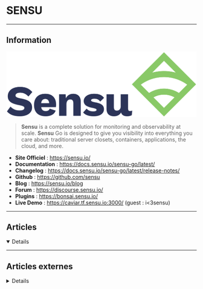 # SENSU
----

## <i class="fa-solid fa-hashtag"></i> Information

![Logo](../../_media/apps/sensu/sensu-logo.png ':size=250 :no-zoom')


> <i class="fa-solid fa-quote-left"></i> **Sensu** is a complete solution for monitoring and observability at scale. **Sensu** Go is designed to give you visibility into everything you care about: traditional server closets, containers, applications, the cloud, and more. <i class="fa-solid fa-quote-left fa-rotate-180"></i>


- <i class="fa-solid fa-globe"></i> **Site Officiel** : https://sensu.io/
- <i class="fa-solid fa-book"></i> **Documentation** : https://docs.sensu.io/sensu-go/latest/
- <i class="fa-solid fa-file-circle-question"></i> **Changelog** : https://docs.sensu.io/sensu-go/latest/release-notes/
- <i class="fa-brands fa-github"></i> **Github** : https://github.com/sensu
- <i class="fab fa-blogger-b"></i> **Blog** : https://sensu.io/blog
- <i class="fas fa-comments"></i> **Forum** : https://discourse.sensu.io/
- <i class="fas fa-tools"></i> **Plugins** : https://bonsai.sensu.io/
- <i class="far fa-calendar-alt"></i> **Live Demo** : https://caviar.tf.sensu.io:3000/ (guest : i<3sensu)

---

## <i class="fa-regular fa-newspaper"></i> Articles

<details open>

</details>

---

## <i class="fa-solid fa-glasses"></i> Articles externes

<details>

- [Alert Fatigue (Part 5): Fine-Tuning and Silencing](https://dzone.com/articles/alert-fatigue-part-5-fine-tuning-and-silencing)
- [Handling Sensu Plugin Handlers in Sensu Go](https://dzone.com/articles/handling-sensu-plugin-handlers-in-sensu-go)
- [How to Install Sensu Monitoring on Ubuntu 16.04](https://www.howtoforge.com/tutorial/how-to-install-sensu-monitoring-on-ubuntu-1604/)
- [How to Install Sensu Monitoring on Ubuntu 20.04](https://www.howtoforge.com/how-to-install-sensu-monitoring-on-ubuntu-2004/)
- [How To Install Sensu on CentOS 7](https://www.rosehosting.com/blog/how-to-install-sensu-on-centos-7/)
- [How To Install Sensu on Ubuntu 18.04](https://www.rosehosting.com/blog/how-to-install-sensu-on-ubuntu-18-04/)
- [How to Monitor 1,000 Network Devices Using Sensu Go and Ansible (in Under 10 Minutes)](https://dzone.com/articles/how-to-monitor-1000-network-devices-using-sensu-go)
- [Our Approach to Testing Sensu Plugins](https://dzone.com/articles/our-approach-to-testing-sensu-plugins)
- [Sensu Go Is Here!](https://dzone.com/articles/sensu-go-is-here)
- [Sensu: Monitoring as a Service (Part 1)](https://dzone.com/articles/sensu-monitoring-as-a-service-part-1)
- [Sensu’s Approach to Nagios Plugin Support](https://dzone.com/articles/sensus-approach-to-nagios-plugin-support)
- [The Sensu Prometheus Collector](https://dzone.com/articles/the-sensu-prometheus-collector)
- [Writing Sensu Plugin Tests with Test-Kitchen and Serverspec](https://dzone.com/articles/writing-sensu-plugin-tests-with-test-kitchen-and-s)

</details>